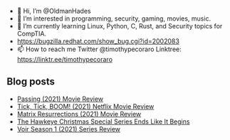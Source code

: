 - 👋 Hi, I’m @OldmanHades
- 👀 I’m interested in programming, security, gaming, movies, music.
- 🌱 I’m currently learning Linux, Python, C, Rust, and Security topics for CompTIA.
- https://bugzilla.redhat.com/show_bug.cgi?id=2002083
- 📫 How to reach me Twitter @timothypecoraro
Linktree: https://linktr.ee/timothypecoraro

## Blog posts
<!-- BLOG-POST-LIST:START -->
- [Passing &lpar;2021&rpar; Movie Review](https://medium.com/@timothypecoraro/passing-2021-movie-review-f2cf706de471?source=rss-5097f5c9b801------2)
- [Tick, Tick, BOOM! &lpar;2021&rpar; Netflix Movie Review](https://medium.com/@timothypecoraro/tick-tick-boom-2021-netflix-movie-review-bb503d8bd5b5?source=rss-5097f5c9b801------2)
- [Matrix Resurrections &lpar;2021&rpar; Movie Review](https://medium.com/@timothypecoraro/matrix-resurrections-2021-movie-review-555fcef3c3eb?source=rss-5097f5c9b801------2)
- [The Hawkeye Christmas Special Series Ends Like It Begins](https://medium.com/theuglymonster/the-hawkeye-christmas-special-series-ends-like-it-begins-1a60d6f7a9ac?source=rss-5097f5c9b801------2)
- [Voir Season 1 &lpar;2021&rpar; Series Review](https://medium.com/@timothypecoraro/voir-season-1-2021-series-review-8ea7ffcda15f?source=rss-5097f5c9b801------2)
<!-- BLOG-POST-LIST:END -->

